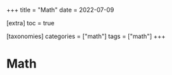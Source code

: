 +++
title = "Math"
date = 2022-07-09

[extra]
toc = true

[taxonomies]
categories = ["math"]
tags = ["math"]
+++

# Math
## 
